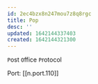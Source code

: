 ```yaml
---
id: 2ec4bzx8n247mou7z8q8rgc
title: Pop
desc: ''
updated: 1642144337403
created: 1642144321300
---
```



`P`ost `O`ffice `P`rotocol

Port: [[n.port.110]]
